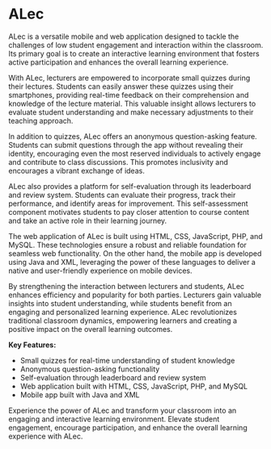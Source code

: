 # ALec
ALec is a versatile mobile and web application designed to tackle the challenges of low student engagement and interaction within the classroom. Its primary goal is to create an interactive learning environment that fosters active participation and enhances the overall learning experience.

With ALec, lecturers are empowered to incorporate small quizzes during their lectures. Students can easily answer these quizzes using their smartphones, providing real-time feedback on their comprehension and knowledge of the lecture material. This valuable insight allows lecturers to evaluate student understanding and make necessary adjustments to their teaching approach.

In addition to quizzes, ALec offers an anonymous question-asking feature. Students can submit questions through the app without revealing their identity, encouraging even the most reserved individuals to actively engage and contribute to class discussions. This promotes inclusivity and encourages a vibrant exchange of ideas.

ALec also provides a platform for self-evaluation through its leaderboard and review system. Students can evaluate their progress, track their performance, and identify areas for improvement. This self-assessment component motivates students to pay closer attention to course content and take an active role in their learning journey.

The web application of ALec is built using HTML, CSS, JavaScript, PHP, and MySQL. These technologies ensure a robust and reliable foundation for seamless web functionality. On the other hand, the mobile app is developed using Java and XML, leveraging the power of these languages to deliver a native and user-friendly experience on mobile devices.

By strengthening the interaction between lecturers and students, ALec enhances efficiency and popularity for both parties. Lecturers gain valuable insights into student understanding, while students benefit from an engaging and personalized learning experience. ALec revolutionizes traditional classroom dynamics, empowering learners and creating a positive impact on the overall learning outcomes.

**Key Features:**

- Small quizzes for real-time understanding of student knowledge
- Anonymous question-asking functionality
- Self-evaluation through leaderboard and review system
- Web application built with HTML, CSS, JavaScript, PHP, and MySQL
- Mobile app built with Java and XML

Experience the power of ALec and transform your classroom into an engaging and interactive learning environment. Elevate student engagement, encourage participation, and enhance the overall learning experience with ALec.
